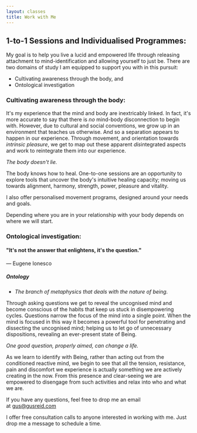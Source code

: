 ```yaml
---
layout: classes
title: Work with Me
---
```


## 1-to-1 Sessions and Individualised Programmes:

My goal is to help you live a lucid and empowered life through releasing attachment to mind-identification and allowing yourself to just be. There are two domains of study I am equipped to support you with in this pursuit:
- Cultivating awareness through the body, and
- Ontological investigation

### Cultivating awareness through the body:

It's my experience that the mind and body are inextricably linked. In fact, it's more accurate to say that there is *no* mind-body disconnection to begin with. However, due to cultural and social conventions, we grow up in an environment that teaches us otherwise. And so a separation appears to happen in our experience. Through movement, and orientation towards *intrinsic pleasure*, we get to map out these apparent *dis*integrated aspects and work to reintegrate them into our experience. 

*The body doesn't lie.*

The body knows how to heal. One-to-one sessions are an opportunity to explore tools that uncover the body's intuitive healing capacity; moving us towards alignment, harmony, strength, power, pleasure and vitality. 

I also offer personalised movement programs, designed around your needs and goals.

Depending where you are in your relationship with your body depends on where we will start. 

### Ontological investigation:

#### "It's not the answer that enlightens, it's the question."
— Eugene Ionesco
##### Ontology
- *The branch of metaphysics that deals with the nature of being.*

Through asking questions we get to reveal the uncognised mind and become conscious of the habits that keep us stuck in disempowering cycles. Questions narrow the focus of the mind into a single point. When the mind is focused in this way it becomes a powerful tool for penetrating and dissecting the uncognised mind; helping us to let go of unnecessary dispositions, revealing an ever-present state of Being. 

*One good question, properly aimed, can change a life.*

As we learn to identify with Being, rather than acting out from the conditioned reactive mind, we begin to see that all the tension, resistance, pain and discomfort we experience is actually something we are actively creating in the now. From this presence and clear-seeing we are empowered to disengage from such activities and relax into who and what we are. 

If you have any questions, feel free to drop me an email at [gus@gusreid.com](mailto:gus@gusreid.com) 

I offer free consultation calls to anyone interested in working with me. Just drop me a message to schedule a time.    
